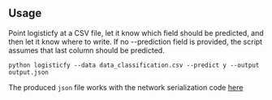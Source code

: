 ## Usage
Point logisticfy at a CSV file, let it know which field should be predicted, and then let it know where to write. If
no --prediction field is provided, the script assumes that last column should be predicted.

`python logisticfy --data data_classification.csv --predict y --output output.json`

The produced `json` file works with the network serialization code [here](https://github.com/jeg-improbable/keanu/tree/serialized-regression/keanu-examples/serializationExample/src)
